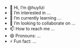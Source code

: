 - 👋 Hi, I’m @huylizi
- 👀 I’m interested in ...
- 🌱 I’m currently learning ...
- 💞️ I’m looking to collaborate on ...
- 📫 How to reach me ...
- 😄 Pronouns: ...
- ⚡ Fun fact: ...

<!---
huylizi/huylizi is a ✨ special ✨ repository because its `README.md` (this file) appears on your GitHub profile.
You can click the Preview link to take a look at your changes.
--->
